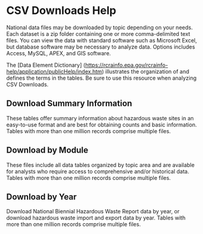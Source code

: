 # CSV Downloads Help

National data files may be downloaded by topic depending on your needs. Each dataset is a zip folder containing one or more comma-delimited text files. You can view the data with standard software such as Microsoft Excel, but database software may be necessary to analyze data. Options includes Access, MySQL, APEX, and GIS software.

The [Data Element Dictionary] (https://rcrainfo.epa.gov/rcrainfo-help/application/publicHelp/index.htm) illustrates the organization of and defines the terms in the tables. Be sure to use this resource when analyzing CSV Downloads.

## Download Summary Information

These tables offer summary information about hazardous waste sites in an easy-to-use format and are best for obtaining counts and basic information. Tables with more than one million records comprise multiple files.

## Download by Module

These files include all data tables organized by topic area and are available for analysts who require access to comprehensive and/or historical data. Tables with more than one million records comprise multiple files.

## Download by Year

Download National Biennial Hazardous Waste Report data by year, or download hazardous waste import and export data by year. Tables with more than one million records comprise multiple files.
